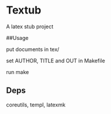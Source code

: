 # Textub

A latex stub project

##Usage

put documents in tex/

set AUTHOR, TITLE and OUT in Makefile

run make

## Deps

coreutils, templ, latexmk
